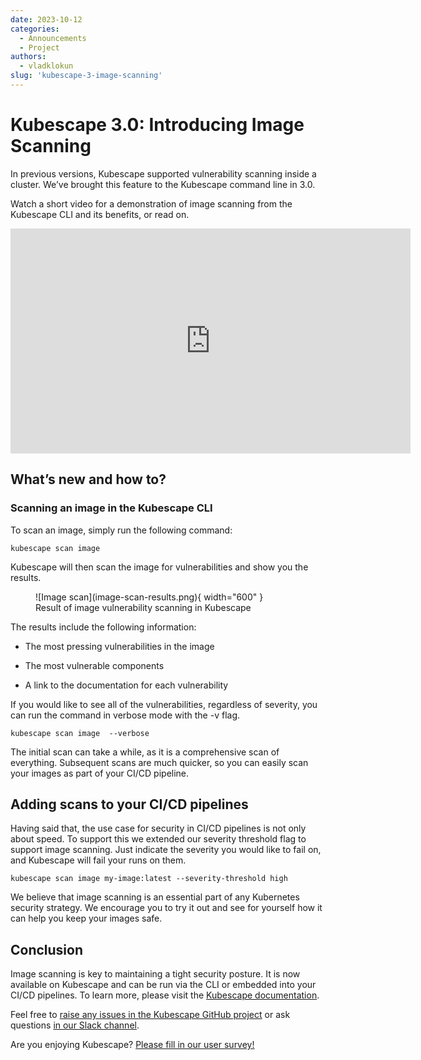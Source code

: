 ```yaml
---
date: 2023-10-12
categories:
  - Announcements
  - Project
authors:
  - vladklokun
slug: 'kubescape-3-image-scanning'
---
```


# Kubescape 3.0: Introducing Image Scanning

In previous versions, Kubescape supported vulnerability scanning inside a cluster. We’ve brought this feature to the Kubescape command line in 3.0.

Watch a short video for a demonstration of image scanning from the Kubescape CLI and its benefits, or read on.

<div class="video-wrapper">
  <iframe width="640" height="360" src="https://www.youtube.com/embed/rjLL_5F41Oc?si=X5XLkMLBpzTQl5FK"  title="YouTube video player" frameborder="0" allow="accelerometer; autoplay; clipboard-write; encrypted-media; gyroscope; picture-in-picture; web-share" allowfullscreen></iframe>
</div>

<!-- more -->

## What’s new and how to?

### Scanning an image in the Kubescape CLI

To scan an image, simply run the following command:

```
kubescape scan image 
```


Kubescape will then scan the image for vulnerabilities and show you the results. 

<figure markdown>
  ![Image scan](image-scan-results.png){ width="600" }
  <figcaption>Result of image vulnerability scanning in Kubescape</figcaption>
</figure>

The results include the following information:

* The most pressing vulnerabilities in the image

* The most vulnerable components

* A link to the documentation for each vulnerability

If you would like to see all of the vulnerabilities, regardless of severity, you can run the command in verbose mode with the -v flag.

```
kubescape scan image  --verbose
```


The initial scan can take a while, as it is a comprehensive scan of everything. Subsequent scans are much quicker, so you can easily scan your images as part of your CI/CD pipeline.

## Adding scans to your CI/CD pipelines

Having said that, the use case for security in CI/CD pipelines is not only about speed. To support this we extended our severity threshold flag to support image scanning. Just indicate the severity you would like to fail on, and Kubescape will fail your runs on them.

```
kubescape scan image my-image:latest --severity-threshold high
```

We believe that image scanning is an essential part of any Kubernetes security strategy. We encourage you to try it out and see for yourself how it can help you keep your images safe.


## Conclusion

Image scanning is key to maintaining a tight security posture. It is now available on Kubescape and can be run via the CLI or embedded into your CI/CD pipelines. To learn more, please visit the [Kubescape documentation](https://kubescape.io/docs).

Feel free to [raise any issues in the Kubescape GitHub project](https://github.com/kubescape/kubescape/issues) or ask questions [in our Slack channel](https://kubescape.io/project/community/#slack).

Are you enjoying Kubescape? [Please fill in our user survey!](https://kubescape.io/project/survey/)
